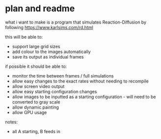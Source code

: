 # plan and readme

what i want to make is a program that simulates Reaction-Diffusion by following <https://www.karlsims.com/rd.html>  

this will be able to:

- support large grid sizes
- add colour to the images automatically
- save its output as individual frames

if possible it should be able to:

- monitor the time between frames / full simulations
- allow easy changes to the exact rates without needing to recompile
- allow screen video output
- allow easy starting configuration changes
- allow images to be inputted as a starting configuration - will need to be converted to gray scale
- allow dynamic painting
- allow GPU usage

notes:

- all A starting, B feeds in
